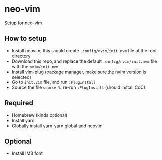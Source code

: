 # neo-vim
Setup for neo-vim

## How to setup
- Install neovim, this should create `.config/nvim/init.nvm` file at the root directory
- Download this repo, and replace the default `.config/nvim/init.nvm` file with the `nvim/init.nvm`
- Install vim-plug (package manager, make sure the nvim version is selected) 
- Go to `init.vim` file, and run `:PlugInstall`
- Source the file `source %`, re-run `:PlugInstall` (should install CoC)

## Required
- Homebrew (kinda optional)
- Install yarn
- Globally install yarn ‘yarn global add neovim’

## Optional
- Install IMB font

